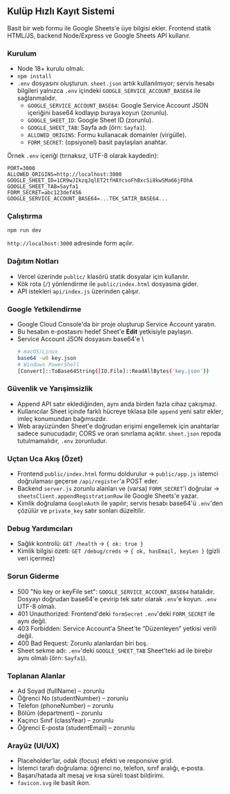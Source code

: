 ## Kulüp Hızlı Kayıt Sistemi

Basit bir web formu ile Google Sheets'e üye bilgisi ekler. Frontend statik HTML/JS, backend Node/Express ve Google Sheets API kullanır.

### Kurulum
- Node 18+ kurulu olmalı.
- `npm install`
- `.env` dosyasını oluşturun. `sheet.json` artık kullanılmıyor; servis hesabı bilgileri yalnızca `.env` içindeki `GOOGLE_SERVICE_ACCOUNT_BASE64` ile sağlanmalıdır.
  - `GOOGLE_SERVICE_ACCOUNT_BASE64`: Google Service Account JSON içeriğini base64 kodlayıp buraya koyun (zorunlu).
  - `GOOGLE_SHEET_ID`: Google Sheet ID (zorunlu).
  - `GOOGLE_SHEET_TAB`: Sayfa adı (örn: `Sayfa1`).
  - `ALLOWED_ORIGINS`: Formu kullanacak domainler (virgülle).
  - `FORM_SECRET`: (opsiyonel) basit paylaşılan anahtar.

Örnek `.env` içeriği (tırnaksız, UTF-8 olarak kaydedin):
```
PORT=3000
ALLOWED_ORIGINS=http://localhost:3000
GOOGLE_SHEET_ID=1CR9wJIkzqJqlET2tfHAYcsoFhBxcSi8kwSMa66jFDhA
GOOGLE_SHEET_TAB=Sayfa1
FORM_SECRET=abc123def456
GOOGLE_SERVICE_ACCOUNT_BASE64=...TEK_SATIR_BASE64...
```

### Çalıştırma
```
npm run dev
```
`http://localhost:3000` adresinde form açılır.

### Dağıtım Notları
- Vercel üzerinde `public/` klasörü statik dosyalar için kullanılır.
- Kök rota (`/`) yönlendirme ile `public/index.html` dosyasına gider.
- API istekleri `api/index.js` üzerinden çalışır.

### Google Yetkilendirme
- Google Cloud Console'da bir proje oluşturup Service Account yaratın.
- Bu hesabın e-postasını hedef Sheet'e **Edit** yetkisiyle paylaşın.
- Service Account JSON dosyasını base64'e \
  ```bash
  # macOS/Linux
  base64 -w0 key.json
  # Windows PowerShell
  [Convert]::ToBase64String([IO.File]::ReadAllBytes('key.json'))
  ```

### Güvenlik ve Yarışimsizlik
- Append API satır eklediğinden, aynı anda birden fazla cihaz çakışmaz.
- Kullanıcılar Sheet içinde farklı hücreye tıklasa bile `append` yeni satır ekler; imleç konumundan bağımsızdır.
- Web arayüzünden Sheet'e doğrudan erişimi engellemek için anahtarlar sadece sunucudadır; CORS ve oran sınırlama açıktır. `sheet.json` repoda tutulmamalıdır, `.env` zorunludur.

### Uçtan Uca Akış (Özet)
- Frontend `public/index.html` formu doldurulur → `public/app.js` istemci doğrulaması geçerse `/api/register`'a POST eder.
- Backend `server.js` zorunlu alanları ve (varsa) `FORM_SECRET`'i doğrular → `sheetsClient.appendRegistrationRow` ile Google Sheets'e yazar.
- Kimlik doğrulama `GoogleAuth` ile yapılır; servis hesabı base64'ü `.env`'den çözülür ve `private_key` satır sonları düzeltilir.

### Debug Yardımcıları
- Sağlık kontrolü: `GET /health` → `{ ok: true }`
- Kimlik bilgisi özeti: `GET /debug/creds` → `{ ok, hasEmail, keyLen }` (gizli veri içermez)

### Sorun Giderme
- 500 "No key or keyFile set": `GOOGLE_SERVICE_ACCOUNT_BASE64` hatalıdır. Dosyayı doğrudan base64'e çevirip tek satır olarak `.env`'e koyun. `.env` UTF-8 olmalı.
- 401 Unauthorized: Frontend'deki `formSecret` `.env`'deki `FORM_SECRET` ile aynı değil.
- 403 Forbidden: Service Account'a Sheet'te “Düzenleyen” yetkisi verili değil.
- 400 Bad Request: Zorunlu alanlardan biri boş.
- Sheet sekme adı: `.env`'deki `GOOGLE_SHEET_TAB` Sheet'teki ad ile birebir aynı olmalı (örn: `Sayfa1`).

### Toplanan Alanlar
- Ad Soyad (fullName) – zorunlu
- Öğrenci No (studentNumber) – zorunlu
- Telefon (phoneNumber) – zorunlu
- Bölüm (department) – zorunlu
- Kaçıncı Sınıf (classYear) – zorunlu
- Öğrenci E-posta (studentEmail) – zorunlu

### Arayüz (UI/UX)
- Placeholder'lar, odak (focus) efekti ve responsive grid.
- İstemci tarafı doğrulama: öğrenci no, telefon, sınıf aralığı, e‑posta.
- Başarı/hatada alt mesaj ve kısa süreli toast bildirimi.
- `favicon.svg` ile basit ikon.



